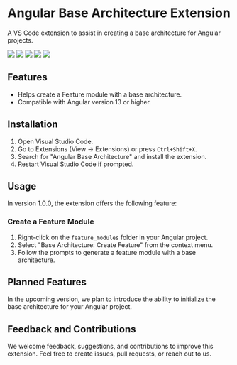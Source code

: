 # Angular Base Architecture Extension

A VS Code extension to assist in creating a base architecture for Angular projects.

![](https://img.shields.io/github/stars/TSCO-SA/base-architecture-extension) ![](https://img.shields.io/github/last-commit/TSCO-SA/base-architecture-extension) ![](https://img.shields.io/github/repo-size/TSCO-SA/base-architecture-extension) ![](https://img.shields.io/github/release/TSCO-SA/base-architecture-extension) ![](https://img.shields.io/github/issues/TSCO-SA/base-architecture-extension) 


## Features

- Helps create a Feature module with a base architecture.
- Compatible with Angular version 13 or higher.

## Installation

1. Open Visual Studio Code.
2. Go to Extensions (View -> Extensions) or press `Ctrl+Shift+X`.
3. Search for "Angular Base Architecture" and install the extension.
4. Restart Visual Studio Code if prompted.

## Usage

In version 1.0.0, the extension offers the following feature:

### Create a Feature Module

1. Right-click on the `feature_modules` folder in your Angular project.
2. Select "Base Architecture: Create Feature" from the context menu.
3. Follow the prompts to generate a feature module with a base architecture.

## Planned Features

In the upcoming version, we plan to introduce the ability to initialize the base architecture for your Angular project.

## Feedback and Contributions

We welcome feedback, suggestions, and contributions to improve this extension. Feel free to create issues, pull requests, or reach out to us.
